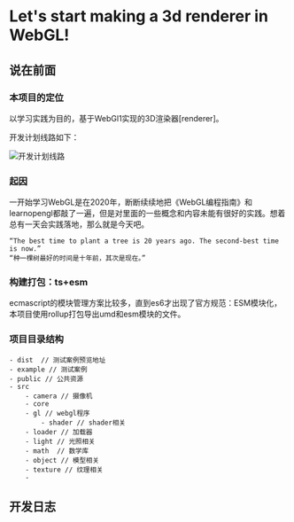 # Let's start making a 3d renderer in WebGL!

## 说在前面
### 本项目的定位

以学习实践为目的，基于WebGl1实现的3D渲染器[renderer]。

开发计划线路如下：

![开发计划线路](http://assets.processon.com/chart_image/61de9348e401fd06a8c75cc5.png)


### 起因
一开始学习WebGL是在2020年，断断续续地把《WebGL编程指南》和learnopengl都敲了一遍，但是对里面的一些概念和内容未能有很好的实践。想着总有一天会实践落地，那么就是今天吧。

```
“The best time to plant a tree is 20 years ago. The second-best time is now.”
“种一棵树最好的时间是十年前，其次是现在。”

```

### 构建打包：ts+esm
ecmascript的模块管理方案比较多，直到es6才出现了官方规范：ESM模块化，本项目使用rollup打包导出umd和esm模块的文件。

### 项目目录结构
```
- dist  // 测试案例预览地址
- example // 测试案例
- public // 公共资源
- src 
    - camera // 摄像机
    - core
    - gl // webgl程序
        - shader // shader相关
    - loader // 加载器
    - light // 光照相关
    - math  // 数学库
    - object // 模型相关
    - texture // 纹理相关
    -    
```

## 开发日志



